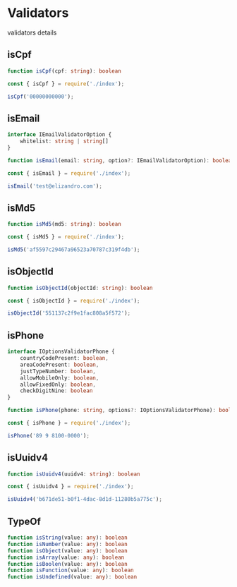 # Validators

validators details

## isCpf

```ts
function isCpf(cpf: string): boolean
```

```js
const { isCpf } = require('./index');

isCpf('00000000000');
```

## isEmail

```ts
interface IEmailValidatorOption {
    whitelist: string | string[]
}

function isEmail(email: string, option?: IEmailValidatorOption): boolean
```

```js
const { isEmail } = require('./index');

isEmail('test@elizandro.com');
```

## isMd5

```ts
function isMd5(md5: string): boolean
```

```js
const { isMd5 } = require('./index');

isMd5('af5597c29467a96523a70787c319f4db');
```

## isObjectId

```ts
function isObjectId(objectId: string): boolean
```

```js
const { isObjectId } = require('./index');

isObjectId('551137c2f9e1fac808a5f572');
```

## isPhone

```ts
interface IOptionsValidatorPhone {
    countryCodePresent: boolean,
    areaCodePresent: boolean,
    justTypeNumber: boolean,
    allowMobileOnly: boolean,
    allowFixedOnly: boolean,
    checkDigitNine: boolean
}

function isPhone(phone: string, options?: IOptionsValidatorPhone): boolean | string
```

```js
const { isPhone } = require('./index');

isPhone('89 9 8100-0000');
```

## isUuidv4

```ts
function isUuidv4(uuidv4: string): boolean
```

```js
const { isUuidv4 } = require('./index');

isUuidv4('b671de51-b0f1-4dac-8d1d-11280b5a775c');
```

## TypeOf

```ts
function isString(value: any): boolean
function isNumber(value: any): boolean
function isObject(value: any): boolean
function isArray(value: any): boolean
function isBoolen(value: any): boolean
function isFunction(value: any): boolean
function isUndefined(value: any): boolean
```
